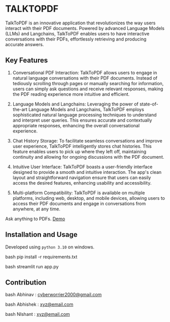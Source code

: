 # TALKTOPDF
TalkToPDF is an innovative application that revolutionizes the way users interact with their PDF documents. Powered by advanced Language Models (LLMs) and Langchains, TalkToPDF enables users to have interactive conversations with their PDFs, effortlessly retrieving and producing accurate answers.

## Key Features
1. Conversational PDF Interaction: TalkToPDF allows users to engage in natural language conversations with their PDF documents. Instead of tediously scrolling through pages or manually searching for information, users can simply ask questions and receive relevant responses, making the PDF reading experience more intuitive and efficient.

2. Language Models and Langchains: Leveraging the power of state-of-the-art Language Models and Langchains, TalkToPDF employs sophisticated natural language processing techniques to understand and interpret user queries. This ensures accurate and contextually appropriate responses, enhancing the overall conversational experience.

3. Chat History Storage: To facilitate seamless conversations and improve user experience, TalkToPDF intelligently stores chat histories. This feature enables users to pick up where they left off, maintaining continuity and allowing for ongoing discussions with the PDF document.

4. Intuitive User Interface: TalkToPDF boasts a user-friendly interface designed to provide a smooth and intuitive interaction. The app's clean layout and straightforward navigation ensure that users can easily access the desired features, enhancing usability and accessibility.

5. Multi-platform Compatibility: TalkToPDF is available on multiple platforms, including web, desktop, and mobile devices, allowing users to access their PDF documents and engage in conversations from anywhere, at any time.

Ask anything to PDFs.
[Demo](https://chatpdfs.streamlit.app/)

## Installation and Usage

Developed using `python 3.10` on windows.

bash
pip install -r requirements.txt



bash
streamlit run app.py


## Contribution
bash
Abhinav : cyberworrier2000@gmail.com 

bash
Abhishek : xyz@email.com

bash
NIshant : xyz@email.com
